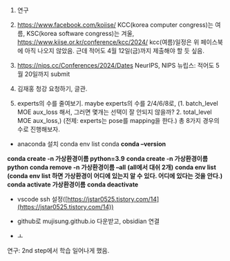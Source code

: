 


1. 연구
2. https://www.facebook.com/koiise/
KCC(korea computer congress)는 여름, KSC(korea software congress)는 겨울,
https://www.kiise.or.kr/conference/kcc/2024/
kcc(여름)일정은 위 페이스북에 아직 나오지 않았음.
근데 적어도 4월 12일(금)까지 제출해야 할 듯 싶음.

3. https://nips.cc/Conferences/2024/Dates
NeurIPS, NIPS
뉴립스: 적어도 5월 20일까지 submit

4. 김재홍 청강 요청하기, 글관.

5. experts의 수를 줄여보기. maybe experts의 수를 2/4/6/8로, (1. batch_level MOE aux_loss 해서, 그러면 몇개는 선택이 잘 안되지 않을까? 2. total_level MOE aux_loss,) (전제: experts는 pose를 mapping을 한다.)
총 8가지 경우의수로 진행해보자.


- anaconda 설치
conda env list 
conda 
**conda –version**


**conda create -n 가상환경이름 python=3.9**
**conda create -n 가상환경이름 python**
**conda remove -n 가상환경이름 –all**        **(all에서 대쉬 2개)**
**conda env list**
**(conda env list 하면 가상환경이 어디에 있는지 알 수 있다. 어디에 있다는 것을 안다.)**
**conda activate 가상환경이름**
**conda deactivate**

- vscode ssh 설정([https://jstar0525.tistory.com/14](https://jstar0525.tistory.com/14))


- github로 mujisung.github.io 다운받고, obsidian 연결


- ㅗ



연구: 2nd step에서 학습 일어나게 했음.